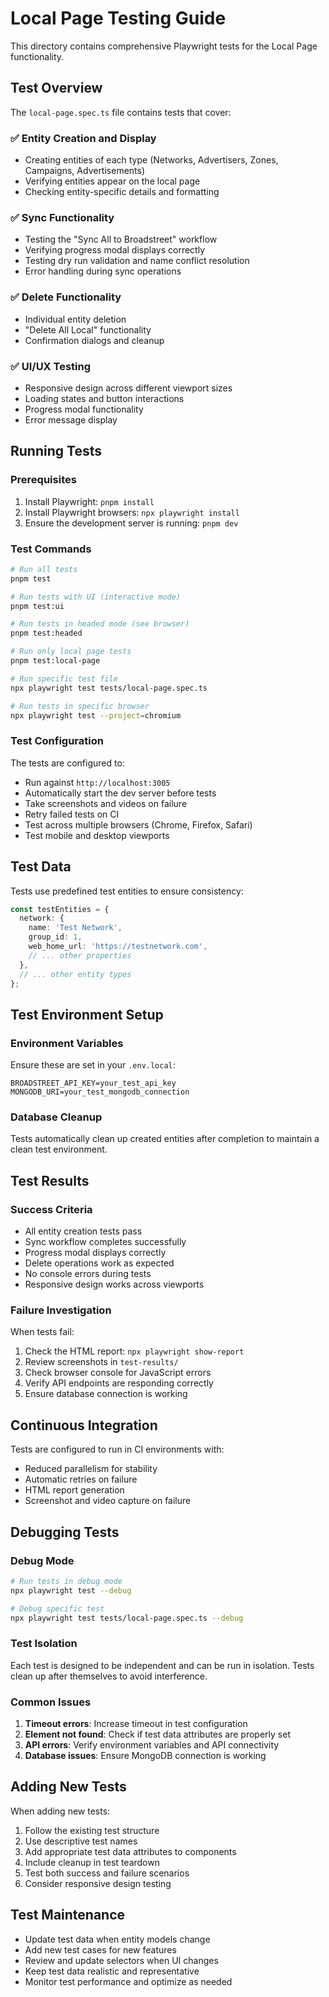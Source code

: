 # Local Page Testing Guide

This directory contains comprehensive Playwright tests for the Local Page functionality.

## Test Overview

The `local-page.spec.ts` file contains tests that cover:

### ✅ Entity Creation and Display
- Creating entities of each type (Networks, Advertisers, Zones, Campaigns, Advertisements)
- Verifying entities appear on the local page
- Checking entity-specific details and formatting

### ✅ Sync Functionality
- Testing the "Sync All to Broadstreet" workflow
- Verifying progress modal displays correctly
- Testing dry run validation and name conflict resolution
- Error handling during sync operations

### ✅ Delete Functionality
- Individual entity deletion
- "Delete All Local" functionality
- Confirmation dialogs and cleanup

### ✅ UI/UX Testing
- Responsive design across different viewport sizes
- Loading states and button interactions
- Progress modal functionality
- Error message display

## Running Tests

### Prerequisites
1. Install Playwright: `pnpm install`
2. Install Playwright browsers: `npx playwright install`
3. Ensure the development server is running: `pnpm dev`

### Test Commands

```bash
# Run all tests
pnpm test

# Run tests with UI (interactive mode)
pnpm test:ui

# Run tests in headed mode (see browser)
pnpm test:headed

# Run only local page tests
pnpm test:local-page

# Run specific test file
npx playwright test tests/local-page.spec.ts

# Run tests in specific browser
npx playwright test --project=chromium
```

### Test Configuration

The tests are configured to:
- Run against `http://localhost:3005`
- Automatically start the dev server before tests
- Take screenshots and videos on failure
- Retry failed tests on CI
- Test across multiple browsers (Chrome, Firefox, Safari)
- Test mobile and desktop viewports

## Test Data

Tests use predefined test entities to ensure consistency:

```typescript
const testEntities = {
  network: {
    name: 'Test Network',
    group_id: 1,
    web_home_url: 'https://testnetwork.com',
    // ... other properties
  },
  // ... other entity types
};
```

## Test Environment Setup

### Environment Variables
Ensure these are set in your `.env.local`:
```env
BROADSTREET_API_KEY=your_test_api_key
MONGODB_URI=your_test_mongodb_connection
```

### Database Cleanup
Tests automatically clean up created entities after completion to maintain a clean test environment.

## Test Results

### Success Criteria
- All entity creation tests pass
- Sync workflow completes successfully
- Progress modal displays correctly
- Delete operations work as expected
- No console errors during tests
- Responsive design works across viewports

### Failure Investigation
When tests fail:
1. Check the HTML report: `npx playwright show-report`
2. Review screenshots in `test-results/`
3. Check browser console for JavaScript errors
4. Verify API endpoints are responding correctly
5. Ensure database connection is working

## Continuous Integration

Tests are configured to run in CI environments with:
- Reduced parallelism for stability
- Automatic retries on failure
- HTML report generation
- Screenshot and video capture on failure

## Debugging Tests

### Debug Mode
```bash
# Run tests in debug mode
npx playwright test --debug

# Debug specific test
npx playwright test tests/local-page.spec.ts --debug
```

### Test Isolation
Each test is designed to be independent and can be run in isolation. Tests clean up after themselves to avoid interference.

### Common Issues
1. **Timeout errors**: Increase timeout in test configuration
2. **Element not found**: Check if test data attributes are properly set
3. **API errors**: Verify environment variables and API connectivity
4. **Database issues**: Ensure MongoDB connection is working

## Adding New Tests

When adding new tests:
1. Follow the existing test structure
2. Use descriptive test names
3. Add appropriate test data attributes to components
4. Include cleanup in test teardown
5. Test both success and failure scenarios
6. Consider responsive design testing

## Test Maintenance

- Update test data when entity models change
- Add new test cases for new features
- Review and update selectors when UI changes
- Keep test data realistic and representative
- Monitor test performance and optimize as needed

